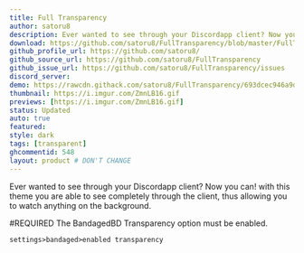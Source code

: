 ```yaml
---
title: Full Transparency
author: satoru8
description: Ever wanted to see through your Discordapp client? Now you can!
download: https://github.com/satoru8/FullTransparency/blob/master/FullTransparency.theme.css
github_profile_url: https://github.com/satoru8/
github_source_url: https://github.com/satoru8/FullTransparency
github_issue_url: https://github.com/satoru8/FullTransparency/issues
discord_server:
demo: https://rawcdn.githack.com/satoru8/FullTransparency/693dcec946a9d34c9a9f354a80b9fb3cb21a5f99/FullTransparency.theme.css
thumbnail: https://i.imgur.com/ZmnLB16.gif
previews: [https://i.imgur.com/ZmnLB16.gif]
status: Updated
auto: true
featured: 
style: dark
tags: [transparent]
ghcommentid: 548 
layout: product # DON'T CHANGE
---
```

Ever wanted to see through your Discordapp client? Now you can! with this theme you are able to see completely through the client, thus allowing you to watch anything on the background.

#REQUIRED
The BandagedBD Transparency option must be enabled.

`settings>bandaged>enabled transparency`